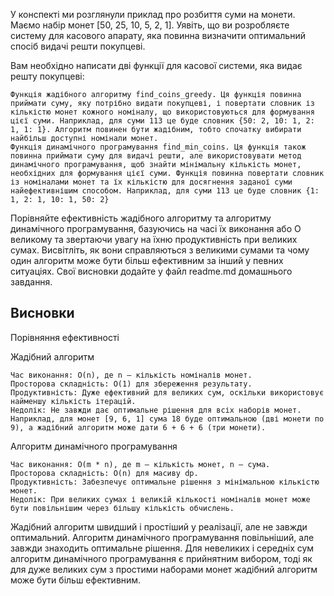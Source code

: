 У конспекті ми розглянули приклад про розбиття суми на монети. Маємо набір монет [50, 25, 10, 5, 2, 1]. Уявіть, що ви розробляєте систему для касового апарату, яка повинна визначити оптимальний спосіб видачі решти покупцеві.

Вам необхідно написати дві функції для касової системи, яка видає решту покупцеві:

    Функція жадібного алгоритму find_coins_greedy. Ця функція повинна приймати суму, яку потрібно видати покупцеві, і повертати словник із кількістю монет кожного номіналу, що використовуються для формування цієї суми. Наприклад, для суми 113 це буде словник {50: 2, 10: 1, 2: 1, 1: 1}. Алгоритм повинен бути жадібним, тобто спочатку вибирати найбільш доступні номінали монет.
    Функція динамічного програмування find_min_coins. Ця функція також повинна приймати суму для видачі решти, але використовувати метод динамічного програмування, щоб знайти мінімальну кількість монет, необхідних для формування цієї суми. Функція повинна повертати словник із номіналами монет та їх кількістю для досягнення заданої суми найефективнішим способом. Наприклад, для суми 113 це буде словник {1: 1, 2: 1, 10: 1, 50: 2}

Порівняйте ефективність жадібного алгоритму та алгоритму динамічного програмування, базуючись на часі їх виконання або О великому та звертаючи увагу на їхню продуктивність при великих сумах. Висвітліть, як вони справляються з великими сумами та чому один алгоритм може бути більш ефективним за інший у певних ситуаціях. Свої висновки додайте у файл readme.md домашнього завдання.

## Висновки

Порівняння ефективності

Жадібний алгоритм

    Час виконання: O(n), де n — кількість номіналів монет.
    Просторова складність: O(1) для збереження результату.
    Продуктивність: Дуже ефективний для великих сум, оскільки використовує найменшу кількість ітерацій.
    Недолік: Не завжди дає оптимальне рішення для всіх наборів монет. Наприклад, для монет [9, 6, 1] сума 18 буде оптимальною (дві монети по 9), а жадібний алгоритм може дати 6 + 6 + 6 (три монети).

Алгоритм динамічного програмування

    Час виконання: O(m * n), де m — кількість монет, n — сума.
    Просторова складність: O(n) для масиву dp.
    Продуктивність: Забезпечує оптимальне рішення з мінімальною кількістю монет.
    Недолік: При великих сумах і великій кількості номіналів монет може бути повільнішим через більшу кількість обчислень.

Жадібний алгоритм швидший і простіший у реалізації, але не завжди оптимальний. Алгоритм динамічного програмування повільніший, але завжди знаходить оптимальне рішення. Для невеликих і середніх сум алгоритм динамічного програмування є прийнятним вибором, тоді як для дуже великих сум з простими наборами монет жадібний алгоритм може бути більш ефективним.
